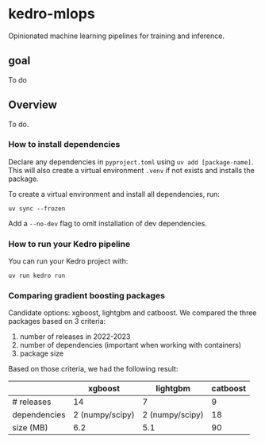 # kedro-mlops

Opinionated machine learning pipelines for training and inference.

## goal

To do

## Overview

To do.

### How to install dependencies

Declare any dependencies in `pyproject.toml` using `uv add [package-name]`.
This will also create a virtual environment `.venv` if not exists and installs the package.

To create a virtual environment and install all dependencies, run:

```
uv sync --frozen
```

Add a `--no-dev` flag to omit installation of dev dependencies.

### How to run your Kedro pipeline

You can run your Kedro project with:

```
uv run kedro run
```

### Comparing gradient boosting packages

Candidate options: xgboost, lightgbm and catboost. We compared the three packages based
on 3 criteria:

1) number of releases in 2022-2023
2) number of dependencies (important when working with containers)
3) package size

Based on those criteria, we had the following result:

|               | xgboost          | lightgbm         | catboost  |
|---------------|------------------|------------------|-----------|
| # releases    | 14               | 7                | 9         |
| dependencies  | 2 (numpy/scipy)  | 2 (numpy/scipy)  | 18        |
| size (MB)     | 6.2              | 5.1              | 90        |
